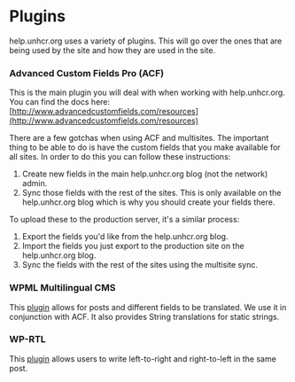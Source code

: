 # Plugins

help.unhcr.org uses a variety of plugins. This will go over the ones that are being used by the site and how they are used in the site.

### Advanced Custom Fields Pro (ACF)

This is the main plugin you will deal with when working with help.unhcr.org. You can find the docs here: [http://www.advancedcustomfields.com/resources](http://www.advancedcustomfields.com/resources)

There are a few gotchas when using ACF and multisites. The important thing to be able to do is have the custom fields that you make available for all sites. In order to do this you can follow these instructions:

1. Create new fields in the main help.unhcr.org blog (not the network) admin.
2. Sync those fields with the rest of the sites. This is only available on the help.unhcr.org blog which is why you should create your fields there.

To upload these to the production server, it's a similar process:

1. Export the fields you'd like from the help.unhcr.org blog.
2. Import the fields you just export to the production site on the help.unhcr.org blog.
3. Sync the fields with the rest of the sites using the multisite sync.


### WPML Multilingual CMS

This [plugin](http://wpml.org/) allows for posts and different fields to be translated. We use it in conjunction with ACF. It also provides String translations for static strings.

### WP-RTL

This [plugin](https://wordpress.org/plugins/wp-rtl/) allows users to write left-to-right and right-to-left in the same post.

